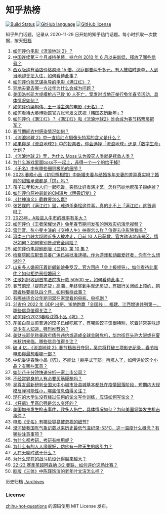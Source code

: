 # 知乎热榜
[![Build Status](https://github.com/ToWeLong/zhihu-hot-questions/workflows/CI/badge.svg)](https://github.com/ToWeLong/zhihu-hot-questions/actions)
[![GitHub language](https://img.shields.io/badge/language-golang-orange.svg)](https://golang.org/)
[![GitHub license](https://img.shields.io/github/license/ToWeLong/zhihu-hot-questions)](https://github.com/ToWeLong/zhihu-hot-questions/blob/main/LICENSE)

知乎热门话题，记录从 2020-11-29 日开始的知乎热门话题。每小时抓取一次数据，按天[归档](./archives)

<!-- BEGIN -->

1. [如何评价电影《流浪地球 2》？](https://www.zhihu.com/question/578256937)
1. [中国连续第三个月减持美债，持仓创 2010 年 6 月以来新低，释放了哪些信号？](https://www.zhihu.com/question/579519759)
1. [西双版纳有酒店价格疯涨 15 倍，汉庭都要两千多元，有人被临时退单，人到当地却无法入住，如何看待此事？](https://www.zhihu.com/question/579966387)
1. [如何评价张艺谋执导的电影《满江红》？](https://www.zhihu.com/question/578628171)
1. [异地夫妻去哪一方过年为什么会成为问题？](https://www.zhihu.com/question/579067808)
1. [美国洛杉矶大规模枪击已致 10 人死亡，案发时当地正举行兔年春节活动，具体情况如何？](https://www.zhihu.com/question/580059000)
1. [如何评价梁朝伟、王一博主演的电影《无名》？](https://www.zhihu.com/question/579069528)
1. [如何看待大英博物馆官方账号发文庆祝「韩国农历新年」?](https://www.zhihu.com/question/579771681)
1. [如何评价《满江红》？《满江红》和《流浪地球2》谁会成为春节档票房冠军？](https://www.zhihu.com/question/576108443)
1. [春节期间农村感染情况如何？](https://www.zhihu.com/question/579420569)
1. [《流浪地球 2》中一直给红点摄像头特写的含义是什么？](https://www.zhihu.com/question/580055010)
1. [如果你是《流浪地球2》中的投票者，你会选择「流浪地球」还是「数字生命」计划？](https://www.zhihu.com/question/580083227)
1. [《流浪地球 2》里，为什么 Moss 认为毁灭人类就是拯救人类？](https://www.zhihu.com/question/580046310)
1. [为什么游戏里面boss不一起上，非得一个一个的给干掉?](https://www.zhihu.com/question/579207613)
1. [《无名》中有哪些细思极恐的细节？](https://www.zhihu.com/question/579938769)
1. [2023 春晚小品《初见照相馆》中新婚夫妻与结婚多年夫妻的差异真实吗？婚前的甜蜜承诺都是「饼」吗？](https://www.zhihu.com/question/579925067)
1. [孩子过年和大人们一起吃饭，突然让娃表演才艺，怎样巧妙地帮孩子拒绝掉？](https://www.zhihu.com/question/513840870)
1. [如何评价原神最新的CM短片《明霄幻梦》?](https://www.zhihu.com/question/580057125)
1. [《封神演义》截教要怎么赢?](https://www.zhihu.com/question/579061322)
1. [张艺谋的《满江红》里，难道杀秦桧这件事，真的比不上「满江红」这首词吗？](https://www.zhihu.com/question/580048880)
1. [2023年，A股进入牛市的概率有多大？](https://www.zhihu.com/question/577743603)
1. [如何评价《王者荣耀世界》兔年春节期间发布的游戏实机演示视频？](https://www.zhihu.com/question/579636507)
1. [雷佳音、张小斐主演的《交换人生》拍得怎么样？值得去电影院看吗？](https://www.zhihu.com/question/576643020)
1. [河南三门峡大坝附近多人被冲走，目前 10 人已获救，官方称该地非景区，情况如何？如何鉴别景点安全风险？](https://www.zhihu.com/question/580088413)
1. [如何评价电视剧剧版《三体》第 10 集？](https://www.zhihu.com/question/579713243)
1. [检察院回应配音员姜广涛已被批准逮捕，作为游戏和动画爱好者，你有什么想说的？](https://www.zhihu.com/question/579728765)
1. [山东多人婚闹压着新郎新娘叠罗汉，官方回应「会上报领导」，如何看待此事件？如何拒绝恶俗婚闹？](https://www.zhihu.com/question/579683878)
1. [江歌妈妈收到首笔法院执行款 50500 元，如何看待此事？](https://www.zhihu.com/question/579787767)
1. [春节前现「提前还贷」高潮，年终奖到手就还房贷，有银行关闭线上预约，购房者称要排队四个月，如何看待此事？](https://www.zhihu.com/question/579763966)
1. [有哪些适合过年期间窝在家里看的电影、电视剧？](https://www.zhihu.com/question/579051531)
1. [31省份 2022 年 GDP 出炉，16地跑赢「全国线」，福建、江西增速并列第一，哪些信息值得关注？](https://www.zhihu.com/question/579909943)
1. [如何评价2023春晚沈腾小品《坑》？](https://www.zhihu.com/question/579930087)
1. [芹菜白菜韭菜普通的饺子已经吃腻了，有哪些饺子馅很特别，吃着非常美味却显少有人知道，强烈推荐的？](https://www.zhihu.com/question/579304713)
1. [美财长耶伦称美政府债务违约或造成全球金融危机，华尔街巨头称大限或在夏末秋初来临，哪些信息值得关注？](https://www.zhihu.com/question/580059324)
1. [破 4 亿，《流浪地球 2》春节档首日夺冠，吴京将打破三项影史纪录，春节档电影你最想看哪一部？](https://www.zhihu.com/question/579959074)
1. [中纪委评春晚小品《坑》，不能让「躺平式干部」再坑人了，如何评价这个小品？有哪些寓意？](https://www.zhihu.com/question/579946464)
1. [如何花十分钟快速分析一家上市公司？](https://www.zhihu.com/question/543193716)
1. [不经常健身的人有必要买筋膜枪吗？](https://www.zhihu.com/question/552564106)
1. [吴尊友最新研判全国大中小城市及县城基本都处在疫情回落阶段，短期内大规模反弹可能性小，哪些信息值得关注？](https://www.zhihu.com/question/580038914)
1. [现在的大学生没有经过任何的论文写作训练，应该如何写论文？](https://www.zhihu.com/question/22011864)
1. [《狂飙》里高启强是怎么变坏的？](https://www.zhihu.com/question/579021290)
1. [美国加州发生枪击事件，致多人伤亡，具体情况如何？为何美国频繁发生枪击事件？](https://www.zhihu.com/question/580054354)
1. [电影《无名》有哪些容易被忽视的细节?](https://www.zhihu.com/question/580039575)
1. [漠河破我国有气象记载以来历史最低气温纪录-53℃，这一温度什么概念？有哪些注意事项？](https://www.zhihu.com/question/580044080)
1. [为什么都考研，考研有啥用呢？](https://www.zhihu.com/question/546768959)
1. [为什么有的人人缘很好，仿佛有一种天生的吸引力？](https://www.zhihu.com/question/22940926)
1. [人在无聊时该干什么？](https://www.zhihu.com/question/53488699)
1. [为什么现在的战斗机设计得越来越大？](https://www.zhihu.com/question/579771475)
1. [22-23 赛季英超阿森纳 3:2 曼联，如何评价这场比赛？](https://www.zhihu.com/question/580080211)
1. [剧版《三体》中陈瑾饰演的老年叶文洁怎么样？](https://www.zhihu.com/question/578880616)

<!-- END -->

历史归档 [./archives](./archives)


### License
[zhihu-hot-questions](https://github.com/towelong/zhihu-hot-questions) 的源码使用 MIT License 发布。